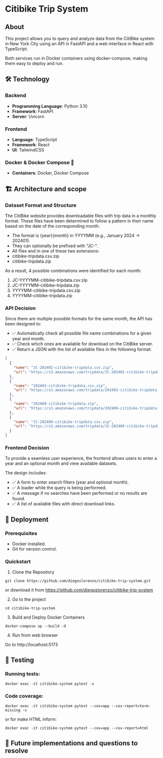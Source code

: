 # Citibike Trip System

## About

This project allows you to query and analyze data from the CitiBike system in New York City using an API in FastAPI and a web interface in React with TypeScript.

Both services run in Docker containers using docker-compose, making them easy to deploy and run.

## 🛠️ Technology

### Backend
- **Programming Language**: Python 3.10
- **Framework**: FastAPI
- **Server**: Uvicorn
### Frontend
- **Language**: TypeScript
- **Framework**: React 
- **UI**: TailwindCSS 
### Docker & Docker Compose 🐳
- **Containers**: Docker, Docker Compose

## 🏗️ Architecture and scope

### Dataset Format and Structure
The CitiBike website provides downloadable files with trip data in a monthly format. These files have been determined to follow a pattern in their name based on the date of the corresponding month:

- The format is {year}{month} in YYYYMM (e.g., January 2024 → 202401).
- They can optionally be prefixed with "JC-".
- All files end in one of these two extensions:
- citibike-tripdata.csv.zip
- citibike-tripdata.zip

As a result, 4 possible combinations were identified for each month:
1. JC-YYYYMM-citibike-tripdata.csv.zip
2. JC-YYYYMM-citibike-tripdata.zip
3. YYYYMM-citibike-tripdata.csv.zip
4. YYYYMM-citibike-tripdata.zip

### API Decision
Since there are multiple possible formats for the same month, the API has been designed to:

- ✅ Automatically check all possible file name combinations for a given year and month.
- ✅ Check which ones are available for download on the CitiBike server.
- ✅ Return a JSON with the list of available files in the following format:

```json
[
  {
    "name": "JC-202402-citibike-tripdata.csv.zip",
    "url": "https://s3.amazonaws.com/tripdata/JC-202402-citibike-tripdata.csv.zip"
  },
  {
    "name": "202403-citibike-tripdata.csv.zip",
    "url": "https://s3.amazonaws.com/tripdata/202403-citibike-tripdata.csv.zip"
  },
  {
    "name": "202409-citibike-tripdata.zip",
    "url": "https://s3.amazonaws.com/tripdata/202409-citibike-tripdata.zip"
  },
  {
    "name": "JC-202409-citibike-tripdata.csv.zip",
    "url": "https://s3.amazonaws.com/tripdata/JC-202409-citibike-tripdata.csv.zip"
  }
]

```

### Frontend Decision
To provide a seamless user experience, the frontend allows users to enter a year and an optional month and view available datasets.

The design includes:
- ✅ A form to enter search filters (year and optional month).
- ✅ A loader while the query is being performed.
- ✅ A message if no searches have been performed or no results are found.
- ✅ A list of available files with direct download links.


## 🐳 Deployment

### Prerequisites
- Docker installed.
- Git for version control.

### Quickstart

1. Clone the Repository

```git clone https://github.com/diegoslorenzo/citibike-trip-system.git```

or download it from https://github.com/diegoslorenzo/citibike-trip-system

2. Go to the project

```cd citibike-trip-system```

3. Build and Deploy Docker Containers

```docker-compose up --build -d```

4. Run from web browser

Go to http://localhost:5173 

## 🧪 Testing

### Running tests:

```docker exec -it citibike-system pytest -v```

### Code coverage:

```docker exec -it citibike-system pytest --cov=app --cov-report=term-missing -v```

or for make HTML inform:

``` docker exec -it citibike-system pytest --cov=app --cov-report=html ```



## 🔄 Future implementations and questions to resolve

